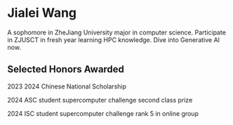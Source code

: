 # Jialei Wang
A sophomore in ZheJiang University major in computer science. Participate in ZJUSCT in fresh year learning HPC knowledge. Dive into Generative AI now.


## Selected Honors Awarded

2023 2024 Chinese National Scholarship

2024 ASC student supercomputer challenge second class prize

2024 ISC student supercomputer challenge rank 5 in online group

